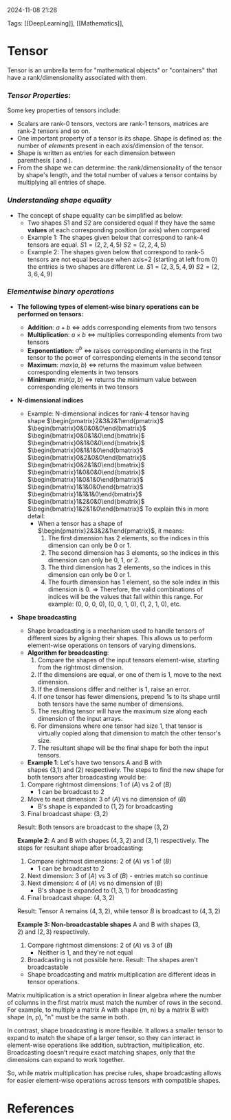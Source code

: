 2024-11-08 21:28


Tags: [[DeepLearning]], [[Mathematics]], 


# Tensor

Tensor is an umbrella term for "mathematical objects" or "containers" that have a rank/dimensionality associated with them.
### *Tensor Properties:*

Some key properties of tensors include:
- Scalars are rank-0 tensors, vectors are rank-1 tensors, matrices are rank-2 tensors and so on.
- One important property of a tensor is its shape. Shape is defined as: the number of _elements_ present in each axis/dimension of the tensor.
- Shape is written as entries for each dimension between parenthesis ( and ).
- From the shape we can determine: the rank/dimensionality of the tensor by shape's length, and the total number of values a tensor contains by multiplying all entries of shape.
### *Understanding shape equality*
-  The concept of shape equality can be simplified as below:
	- Two shapes $S1$ and $S2$ are considered equal if they have the same **values** at each corresponding position (or axis) when compared
	- Example 1: The shapes given below that correspond to rank-4 tensors are equal.
		$S1=(2,2,4,5)$
		$S2=(2,2,4,5)$
	- Example 2: The shapes given below that correspond to rank-5 tensors are not equal because when axis=2 (starting at left from 0) the entries is two shapes are different i.e.
		$S1=(2,3,5,4,9)$
		$S2=(2,3,6,4,9)$

### *Elementwise binary operations*
- **The following types of element-wise binary operations can be performed on tensors:**
	- **Addition**: $a + b$ <=> adds corresponding elements from two tensors
	- **Multiplication**: $a × b$ <=> multiplies corresponding elements from two tensors
	- **Exponentiation**: $a ^ b$ <=> raises corresponding elements in the first tensor to the power of corresponding elements in the second tensor
	- **Maximum**: $max(a, b)$ <=> returns the maximum value between corresponding elements in two tensors
	- **Minimum**: $min(a, b)$ <=> returns the minimum value between corresponding elements in two tensors
- **N-dimensional indices**
	- Example: N-dimensional indices for rank-4 tensor having shape $\begin{pmatrix}2&3&2&1\end{pmatrix}$
			$\begin{bmatrix}0&0&0&0\end{bmatrix}$
			$\begin{bmatrix}0&0&1&0\end{bmatrix}$
			$\begin{bmatrix}0&1&0&0\end{bmatrix}$
			$\begin{bmatrix}0&1&1&0\end{bmatrix}$
			$\begin{bmatrix}0&2&0&0\end{bmatrix}$
			$\begin{bmatrix}0&2&1&0\end{bmatrix}$
			$\begin{bmatrix}1&0&0&0\end{bmatrix}$
			$\begin{bmatrix}1&0&1&0\end{bmatrix}$
			$\begin{bmatrix}1&1&0&0\end{bmatrix}$
			$\begin{bmatrix}1&1&1&0\end{bmatrix}$
			$\begin{bmatrix}1&2&0&0\end{bmatrix}$
			$\begin{bmatrix}1&2&1&0\end{bmatrix}$
		To explain this in more detail:
		- When a tensor has a shape of $\begin{pmatrix}2&3&2&1\end{pmatrix}$, it means:
			1. The first dimension has 2 elements, so the indices in this dimension can only be 0 or 1.
			2. The second dimension has 3 elements, so the indices in this dimension can only be 0, 1, or 2.
			3. The third dimension has 2 elements, so the indices in this dimension can only be 0 or 1.
			4. The fourth dimension has 1 element, so the sole index in this dimension is 0.
			=> Therefore, the valid combinations of indices will be the values that fall within this range. For example: (0, 0, 0, 0), (0, 0, 1, 0), (1, 2, 1, 0), etc.	
-  **Shape broadcasting**
	- Shape broadcasting is a mechanism used to handle tensors of different sizes by aligning their shapes. This allows us to perform element-wise operations on tensors of varying dimensions.
	- **Algorithm for broadcasting**:
		1. Compare the shapes of the input tensors element-wise, starting from the rightmost dimension.
		2. If the dimensions are equal, or one of them is 1, move to the next dimension.
		3. If the dimensions differ and neither is 1, raise an error.
		4. If one tensor has fewer dimensions, prepend 1s to its shape until both tensors have the same number of dimensions.
		5. The resulting tensor will have the maximum size along each dimension of the input arrays.
		6. For dimensions where one tensor had size 1, that tensor is virtually copied along that dimension to match the other tensor's size.
		7. The resultant shape will be the final shape for both the input tensors.
	- **Example 1**: Let's have two tensors A and B with shapes (3,1) and (2) respectively. The steps to find the new shape for both tensors after broadcasting would be:
	
	1. Compare rightmost dimensions: 1 of $(A)$ vs 2 of $(B)$
	    - 1 can be broadcast to 2
	2. Move to next dimension: 3 of $(A)$ vs no dimension of $(B)$
	    - B's shape is expanded to $(1,2)$ for broadcasting
	3. Final broadcast shape: $(3,2)$
	
	Result: Both tensors are broadcast to the shape $(3,2)$
	
	**Example 2**: A and B with shapes $(4,3,2)$ and $(3,1)$ respectively. The steps for resultant shape after broadcasting:
	
	1. Compare rightmost dimensions: 2 of $(A)$ vs 1 of $(B)$
	    - $1$ can be broadcast to $2$
	2. Next dimension: 3 of $(A)$ vs 3 of $(B)$ - entries match so continue
	3. Next dimension: 4 of $(A)$ vs no dimension of $(B)$
	    - B's shape is expanded to $(1,3,1)$ for broadcasting
	4. Final broadcast shape: $(4,3,2)$
	
	Result: Tensor A remains $(4,3,2)$, while tensor $B$ is broadcast to $(4,3,2)$
	
	**Example 3: Non-broadcastable shapes** A and B with shapes $(3,2)$ and $(2,3)$ respectively.
	
	1. Compare rightmost dimensions: 2 of $(A)$ vs 3 of $(B)$
	    - Neither is 1, and they're not equal
	2. Broadcasting is not possible here.
	Result: The shapes aren't broadcastable


	- Shape broadcasting and matrix multiplication are different ideas in tensor operations.

Matrix multiplication is a strict operation in linear algebra where the number of columns in the first matrix must match the number of rows in the second. For example, to multiply a matrix A with shape (m, n) by a matrix B with shape (n, p), "n" must be the same in both.

In contrast, shape broadcasting is more flexible. It allows a smaller tensor to expand to match the shape of a larger tensor, so they can interact in element-wise operations like addition, subtraction, multiplication, etc. Broadcasting doesn’t require exact matching shapes, only that the dimensions can expand to work together.

So, while matrix multiplication has precise rules, shape broadcasting allows for easier element-wise operations across tensors with compatible shapes.
# References

